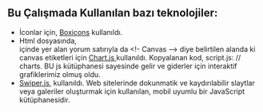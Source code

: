 ## Bu Çalışmada Kullanılan bazı teknolojiler:

+  İconlar için, [Boxicons](https://boxicons.com/) kullanıldı.
+  Html dosyasında, <main> içinde yer alan yorum satırıyla da <!- Canvas --> diye belirtilen alanda ki canvas etiketleri için [ Chart.js ](https://www.chartjs.org/) kullanıldı. Kopyalanan kod, script.js:  // charts.  BU js kütüphanesi sayesinde gelir ve giderler için interaktif grafiklerimiz olmuş oldu.
+  [Swiper.js](https://swiperjs.com/), kullanıldı. Web sitelerinde dokunmatik ve kaydırılabilir slaytlar veya galeriler oluşturmak için kullanılan, mobil uyumlu bir JavaScript kütüphanesidir.
